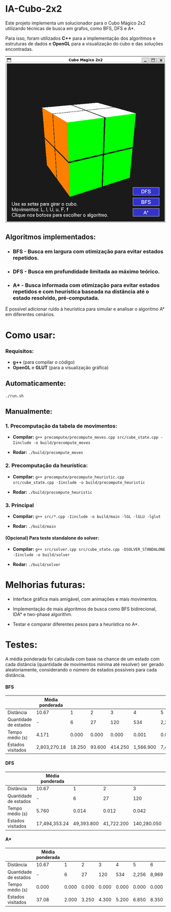 # IA-Cubo-2x2
Este projeto implementa um solucionador para o Cubo Mágico 2x2 utilizando técnicas de busca em grafos, como BFS, DFS e A*.

Para isso, foram utilizados **C++** para a implementação dos algoritmos e estruturas de dados e **OpenGL** para a visualização do cubo e das soluções encontradas.

![alt text](image.png)

## Algoritmos implementados:
- ### BFS - Busca em largura com otimização para evitar estados repetidos.

- ### DFS - Busca em profundidade limitada ao máximo teórico.

- ### A* - Busca informada com otimização para evitar estados repetidos e com heurística baseada na distância até o estado resolvido, pré-computada.
É possível adicionar ruído à heurística para simular e analisar o algoritmo A* em diferentes cenários.

# Como usar:
### Requisitos:
- **g++** (para compilar o código)
- **OpenGL** e **GLUT** (para a visualização gráfica)

## Automaticamente:

```
./run.sh
```

## Manualmente:

### 1. Precomputação da tabela de movimentos:
- **Compilar:** `g++ precompute/precompute_moves.cpp src/cube_state.cpp -Iinclude -o build/precompute_moves`

- **Rodar:** `./build/precompute_moves`

### 2. Precomputação da heurística:
- **Compilar:** `g++ precompute/precompute_heuristic.cpp src/cube_state.cpp -Iinclude -o build/precompute_heuristic`

- **Rodar:** `./build/precompute_heuristic`

### 3. Principal
- **Compilar:** `g++ src/*.cpp -Iinclude -o build/main -lGL -lGLU -lglut`

- **Rodar:** `./build/main`

#### (Opcional) Para teste standalone do solver:
- **Compilar:** `g++ src/solver.cpp src/cube_state.cpp -DSOLVER_STANDALONE -Iinclude -o build/solver`

- **Rodar:** `./build/solver`

# Melhorias futuras:
- Interface gráfica mais amigável, com animações e mais movimentos.

- Implementação de mais algoritmos de busca como BFS bidirecional, IDA* e two-phase algorithm.

- Testar e comparar diferentes pesos para a heurística no A*.

# Testes: 
A média ponderada foi calculada com base na chance de um estado com cada distância (quantidade de movimentos mínima até resolver) ser gerado aleatoriamente, considerando o número de estados possíveis para cada distância.

#### BFS
|           | Média ponderada |  |  |  |  |  |  |  |  |  |  |  |  |  |  |
|-----------|-----------------|---|---|---|---|---|---|---|---|---|----|----|----|----|----|
| Distância  | 10.67           | 1 | 2 | 3 | 4 | 5 | 6 | 7 | 8 | 9 | 10 | 11 | 12 | 13 | 14 |
| Quantidade de estados | - | 6 | 27 | 120 | 534 | 2,256 | 8,969 | 33,058 | 114,149 | 360,508 | 930,588 | 1,350,852 | 782,536 | 90,280 | 276 |
| Tempo médio (s) | 4.171 | 0.000 | 0.000 | 0.000 | 0.001 | 0.004 | 0.014 | 0.054 | 0.274 | 0.910 | 2.587 | 5.314 | 6.541 | 6.859 | 8.082 |
| Estados visitados | 2,803,270.18 | 18.250 | 93.600 | 414.250 | 1,566.900 | 7,438.850 | 28,367.650 | 99,598.300 | 361,923.150 | 950,024.850 | 2,289,552.300 | 3,399,188.750 | 3,651,140.200 | 3,674,096.900 | 3,674,160.000 |

#### DFS
|           | Média ponderada |  |  |  |  |  |  |  |  |  |  |  |  |  |  |
|-----------|-----------------|---|---|---|---|---|---|---|---|---|----|----|----|----|----|
| Distância  | 10.67           | 1 | 2 | 3 | 4 | 5 | 6 | 7 | 8 | 9 | 10 | 11 | 12 | 13 | 14 |
| Quantidade de estados | - | 6 | 27 | 120 | 534 | 2,256 | 8,969 | 33,058 | 114,149 | 360,508 | 930,588 | 1,350,852 | 782,536 | 90,280 | 276 |
| Tempo médio (s) | 5.760 | 0.014 | 0.012 | 0.042 | 0.037 | 0.506 | 0.396 | 1.442 | 1.291 | 4.693 | 1.894 | 10.344 | 2.750 | 15.360 | 5.213 |
| Estados visitados | 17,494,353.24 | 49,393.800 | 41,722.200 | 140,280.050 | 115,859.100 | 1,705,282.700 | 1,323,572.750 | 4,750,615.400 | 3,989,098.250 | 14,810,336.800 | 5,879,749.350 | 30,933,288.600 | 9,036,481.250 | 44,040,582.900 | 15,652,357.450 |

#### A*
|           | Média ponderada |  |  |  |  |  |  |  |  |  |  |  |  |  |  |
|-----------|-----------------|---|---|---|---|---|---|---|---|---|----|----|----|----|----|
| Distância  | 10.67           | 1 | 2 | 3 | 4 | 5 | 6 | 7 | 8 | 9 | 10 | 11 | 12 | 13 | 14 |
| Quantidade de estados | - | 6 | 27 | 120 | 534 | 2,256 | 8,969 | 33,058 | 114,149 | 360,508 | 930,588 | 1,350,852 | 782,536 | 90,280 | 276 |
| Tempo médio (s) | 0.000 | 0.000 | 0.000 | 0.000 | 0.000 | 0.000 | 0.000 | 0.000 | 0.000 | 0.000 | 0.000 | 0.000 | 0.000 | 0.000 | 0.001 |
| Estados visitados | 37.08 | 2.000 | 3.250 | 4.300 | 5.200 | 6.850 | 8.350 | 9.350 | 11.700 | 15.750 | 21.550 | 34.750 | 67.500 | 99.250 | 132.100 |
